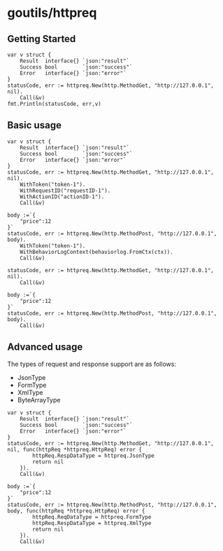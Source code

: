 # goutils/httpreq

## Getting Started

```golang
var v struct {
	Result  interface{} `json:"result"`
	Success bool        `json:"success"`
	Error   interface{} `json:"error"`
}
statusCode, err := httpreq.New(http.MethodGet, "http://127.0.0.1", nil).
	Call(&v)
fmt.Println(statusCode, err,v)
```

## Basic usage

```golang
var v struct {
	Result  interface{} `json:"result"`
	Success bool        `json:"success"`
	Error   interface{} `json:"error"`
}
statusCode, err := httpreq.New(http.MethodGet, "http://127.0.0.1", nil).
	WithToken("token-1").
	WithRequestID("requestID-1").
	WithActionID("actionID-1").
	Call(&v)
```

```golang
body :=`{
	"price":12
}`
statusCode, err := httpreq.New(http.MethodPost, "http://127.0.0.1", body).
	WithToken("token-1").
	WithBehaviorLogContext(behaviorlog.FromCtx(ctx)).
	Call(&v)
```

```golang
statusCode, err := httpreq.New(http.MethodGet, "http://127.0.0.1", nil).
	Call(&v)
```

```golang
body :=`{
	"price":12
}`
statusCode, err := httpreq.New(http.MethodPost, "http://127.0.0.1", body).
	Call(&v)
```

## Advanced usage

The types of request and response support are as follows:
- JsonType
- FormType
- XmlType
- ByteArrayType

```golang
var v struct {
	Result  interface{} `json:"result"`
	Success bool        `json:"success"`
	Error   interface{} `json:"error"`
}
statusCode, err := httpreq.New(http.MethodGet, "http://127.0.0.1", nil, func(httpReq *httpreq.HttpReq) error {
		httpReq.RespDataType = httpreq.JsonType
		return nil
	}).
	Call(&v)
```

```golang
body :=`{
	"price":12
}`
statusCode, err := httpreq.New(http.MethodPost, "http://127.0.0.1", body, func(httpReq *httpreq.HttpReq) error {
		httpReq.ReqDataType = httpreq.FormType
		httpReq.RespDataType = httpreq.XmlType
		return nil
	}).
	Call(&v)
```